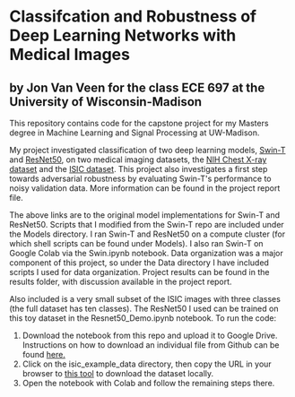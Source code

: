 # Classifcation and Robustness of Deep Learning Networks with Medical Images
## by Jon Van Veen for the class ECE 697 at the University of Wisconsin-Madison

This repository contains code for the capstone project for my Masters degree in Machine Learning and Signal Processing at UW-Madison. 

My project investigated classification of two deep learning models, [Swin-T](https://github.com/microsoft/Swin-Transformer) and [ResNet50](https://pytorch.org/tutorials/beginner/transfer_learning_tutorial.html), on two medical imaging datasets, the [NIH Chest X-ray dataset](https://cloud.google.com/healthcare-api/docs/resources/public-datasets/nih-chest) and the [ISIC dataset](https://challenge.isic-archive.com/data/). This project also investigates a first step towards adversarial robustness by evaluating Swin-T's performance to noisy validation data. More information can be found in the project report file.

The above links are to the original model implementations for Swin-T and ResNet50. Scripts that I modified from the Swin-T repo are included under the Models directory. I ran Swin-T and ResNet50 on a compute cluster (for which shell scripts can be found under Models). I also ran Swin-T on Google Colab via the Swin.ipynb notebook. Data organization was a major component of this project, so under the Data directory I have included scripts I used for data organization. Project results can be found in the results folder, with discussion available in the project report.

Also included is a very small subset of the ISIC images with three classes (the full dataset has ten classes). The ResNet50 I used can be trained on this toy dataset in the Resnet50_Demo.ipynb notebook. To run the code:
1) Download the notebook from this repo and upload it to Google Drive. Instructions on how to download an individual file from Github can be found [here.](https://www.wikihow.com/Download-a-File-from-GitHub)
2) Click on the isic_example_data directory, then copy the URL in your browser to [this tool](https://downgit.github.io/#/home) to download the dataset locally. 
3) Open the notebook with Colab and follow the remaining steps there.

